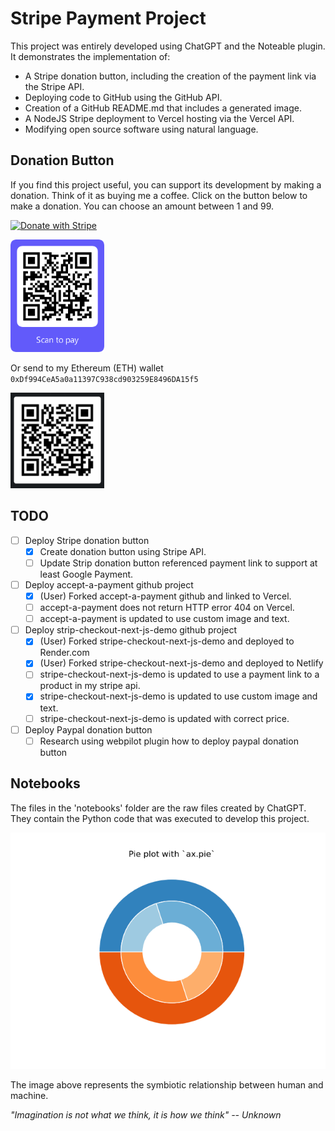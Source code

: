 
# Stripe Payment Project

This project was entirely developed using ChatGPT and the Noteable plugin. It demonstrates the implementation of:

- A Stripe donation button, including the creation of the payment link via the Stripe API.
- Deploying code to GitHub using the GitHub API.
- Creation of a GitHub README.md that includes a generated image.
- A NodeJS Stripe deployment to Vercel hosting via the Vercel API.
- Modifying open source software using natural language.

## Donation Button

If you find this project useful, you can support its development by making a donation. Think of it as buying me a coffee. Click on the button below to make a donation. You can choose an amount between 1 and 99.

[![Donate with Stripe](https://img.shields.io/badge/Donate%20with-Stripe-blue.svg)](https://buy.stripe.com/00g14peASeEd7xCcMM)

<img src="https://github.com/matthewhand/stripe-payment/raw/main/qr_00g14peASeEd7xCcMM.png" width="150" />

Or send to my Ethereum (ETH) wallet
`0xDf994CeA5a0a11397C938cd903259E8496DA15f5`

<img src="https://github.com/matthewhand/stripe-payment/raw/main/etherium-qrcode-receive.png" width="150" />

## TODO

- [ ] Deploy Stripe donation button
  - [x] Create donation button using Stripe API.
  - [ ] Update Strip donation button referenced payment link to support at least Google Payment.
- [ ] Deploy accept-a-payment github project
  - [x] (User) Forked accept-a-payment github and linked to Vercel.
  - [ ] accept-a-payment does not return HTTP error 404 on Vercel.
  - [ ] accept-a-payment is updated to use custom image and text.
- [ ] Deploy strip-checkout-next-js-demo github project
  - [x] (User) Forked stripe-checkout-next-js-demo and deployed to Render.com
  - [x] (User) Forked stripe-checkout-next-js-demo and deployed to Netlify
  - [ ] stripe-checkout-next-js-demo is updated to use a payment link to a product in my stripe api.
  - [x] stripe-checkout-next-js-demo is updated to use custom image and text.
  - [ ] stripe-checkout-next-js-demo is updated with correct price.
- [ ] Deploy Paypal donation button
  - [ ] Research using webpilot plugin how to deploy paypal donation button

## Notebooks

The files in the 'notebooks' folder are the raw files created by ChatGPT. They contain the Python code that was executed to develop this project.

![Human AI Conflict](https://github.com/matthewhand/stripe-payment/raw/main/human_ai_conflict.png)

The image above represents the symbiotic relationship between human and machine.

*"Imagination is not what we think, it is how we think" -- Unknown*
